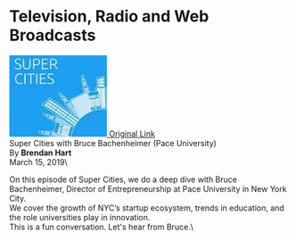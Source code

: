 # Television, Radio and Web Broadcasts

[![Super Cities](images/supercities.jpg) Original Link](https://anchor.fm/supercities/episodes/Super-Cities-with-Bruce-Bachenheimer-Pace-University-e3ffh5)\
Super Cities with Bruce Bachenheimer (Pace University)\
By **Brendan Hart**\
March 15, 2019\

On this episode of Super Cities, we do a deep dive with Bruce Bachenheimer, Director of Entrepreneurship at Pace University in New York City.\
We cover the growth of NYC’s startup ecosystem, trends in education, and the role universities play in innovation.\
This is a fun conversation. Let's hear from Bruce.\

